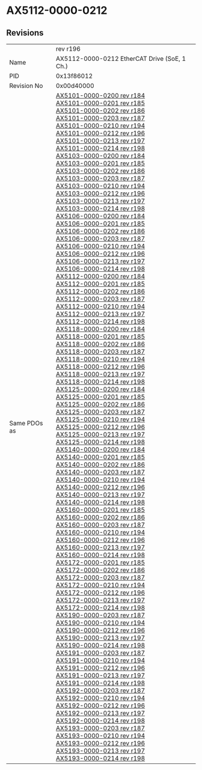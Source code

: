# AX5112-0000-0212

## Revisions
<table>
<tr>
<td></td>
<td>rev r196</td>
</tr>
<tr>
<td>Name</td>
<td>AX5112-0000-0212 EtherCAT Drive (SoE, 1 Ch.)</td>
</tr>
<tr>
<td>PID</td>
<td>0x13f86012</td>
</tr>
<tr>
<td>Revision No</td>
<td>0x00d40000</td>
</tr>
<tr>
<td>Same PDOs as</td>
<td><a href="AX5101-0000-0200.md">AX5101-0000-0200 rev r184</a><br/><a href="AX5101-0000-0201.md">AX5101-0000-0201 rev r185</a><br/><a href="AX5101-0000-0202.md">AX5101-0000-0202 rev r186</a><br/><a href="AX5101-0000-0203.md">AX5101-0000-0203 rev r187</a><br/><a href="AX5101-0000-0210.md">AX5101-0000-0210 rev r194</a><br/><a href="AX5101-0000-0212.md">AX5101-0000-0212 rev r196</a><br/><a href="AX5101-0000-0213.md">AX5101-0000-0213 rev r197</a><br/><a href="AX5101-0000-0214.md">AX5101-0000-0214 rev r198</a><br/><a href="AX5103-0000-0200.md">AX5103-0000-0200 rev r184</a><br/><a href="AX5103-0000-0201.md">AX5103-0000-0201 rev r185</a><br/><a href="AX5103-0000-0202.md">AX5103-0000-0202 rev r186</a><br/><a href="AX5103-0000-0203.md">AX5103-0000-0203 rev r187</a><br/><a href="AX5103-0000-0210.md">AX5103-0000-0210 rev r194</a><br/><a href="AX5103-0000-0212.md">AX5103-0000-0212 rev r196</a><br/><a href="AX5103-0000-0213.md">AX5103-0000-0213 rev r197</a><br/><a href="AX5103-0000-0214.md">AX5103-0000-0214 rev r198</a><br/><a href="AX5106-0000-0200.md">AX5106-0000-0200 rev r184</a><br/><a href="AX5106-0000-0201.md">AX5106-0000-0201 rev r185</a><br/><a href="AX5106-0000-0202.md">AX5106-0000-0202 rev r186</a><br/><a href="AX5106-0000-0203.md">AX5106-0000-0203 rev r187</a><br/><a href="AX5106-0000-0210.md">AX5106-0000-0210 rev r194</a><br/><a href="AX5106-0000-0212.md">AX5106-0000-0212 rev r196</a><br/><a href="AX5106-0000-0213.md">AX5106-0000-0213 rev r197</a><br/><a href="AX5106-0000-0214.md">AX5106-0000-0214 rev r198</a><br/><a href="AX5112-0000-0200.md">AX5112-0000-0200 rev r184</a><br/><a href="AX5112-0000-0201.md">AX5112-0000-0201 rev r185</a><br/><a href="AX5112-0000-0202.md">AX5112-0000-0202 rev r186</a><br/><a href="AX5112-0000-0203.md">AX5112-0000-0203 rev r187</a><br/><a href="AX5112-0000-0210.md">AX5112-0000-0210 rev r194</a><br/><a href="AX5112-0000-0213.md">AX5112-0000-0213 rev r197</a><br/><a href="AX5112-0000-0214.md">AX5112-0000-0214 rev r198</a><br/><a href="AX5118-0000-0200.md">AX5118-0000-0200 rev r184</a><br/><a href="AX5118-0000-0201.md">AX5118-0000-0201 rev r185</a><br/><a href="AX5118-0000-0202.md">AX5118-0000-0202 rev r186</a><br/><a href="AX5118-0000-0203.md">AX5118-0000-0203 rev r187</a><br/><a href="AX5118-0000-0210.md">AX5118-0000-0210 rev r194</a><br/><a href="AX5118-0000-0212.md">AX5118-0000-0212 rev r196</a><br/><a href="AX5118-0000-0213.md">AX5118-0000-0213 rev r197</a><br/><a href="AX5118-0000-0214.md">AX5118-0000-0214 rev r198</a><br/><a href="AX5125-0000-0200.md">AX5125-0000-0200 rev r184</a><br/><a href="AX5125-0000-0201.md">AX5125-0000-0201 rev r185</a><br/><a href="AX5125-0000-0202.md">AX5125-0000-0202 rev r186</a><br/><a href="AX5125-0000-0203.md">AX5125-0000-0203 rev r187</a><br/><a href="AX5125-0000-0210.md">AX5125-0000-0210 rev r194</a><br/><a href="AX5125-0000-0212.md">AX5125-0000-0212 rev r196</a><br/><a href="AX5125-0000-0213.md">AX5125-0000-0213 rev r197</a><br/><a href="AX5125-0000-0214.md">AX5125-0000-0214 rev r198</a><br/><a href="AX5140-0000-0200.md">AX5140-0000-0200 rev r184</a><br/><a href="AX5140-0000-0201.md">AX5140-0000-0201 rev r185</a><br/><a href="AX5140-0000-0202.md">AX5140-0000-0202 rev r186</a><br/><a href="AX5140-0000-0203.md">AX5140-0000-0203 rev r187</a><br/><a href="AX5140-0000-0210.md">AX5140-0000-0210 rev r194</a><br/><a href="AX5140-0000-0212.md">AX5140-0000-0212 rev r196</a><br/><a href="AX5140-0000-0213.md">AX5140-0000-0213 rev r197</a><br/><a href="AX5140-0000-0214.md">AX5140-0000-0214 rev r198</a><br/><a href="AX5160-0000-0201.md">AX5160-0000-0201 rev r185</a><br/><a href="AX5160-0000-0202.md">AX5160-0000-0202 rev r186</a><br/><a href="AX5160-0000-0203.md">AX5160-0000-0203 rev r187</a><br/><a href="AX5160-0000-0210.md">AX5160-0000-0210 rev r194</a><br/><a href="AX5160-0000-0212.md">AX5160-0000-0212 rev r196</a><br/><a href="AX5160-0000-0213.md">AX5160-0000-0213 rev r197</a><br/><a href="AX5160-0000-0214.md">AX5160-0000-0214 rev r198</a><br/><a href="AX5172-0000-0201.md">AX5172-0000-0201 rev r185</a><br/><a href="AX5172-0000-0202.md">AX5172-0000-0202 rev r186</a><br/><a href="AX5172-0000-0203.md">AX5172-0000-0203 rev r187</a><br/><a href="AX5172-0000-0210.md">AX5172-0000-0210 rev r194</a><br/><a href="AX5172-0000-0212.md">AX5172-0000-0212 rev r196</a><br/><a href="AX5172-0000-0213.md">AX5172-0000-0213 rev r197</a><br/><a href="AX5172-0000-0214.md">AX5172-0000-0214 rev r198</a><br/><a href="AX5190-0000-0203.md">AX5190-0000-0203 rev r187</a><br/><a href="AX5190-0000-0210.md">AX5190-0000-0210 rev r194</a><br/><a href="AX5190-0000-0212.md">AX5190-0000-0212 rev r196</a><br/><a href="AX5190-0000-0213.md">AX5190-0000-0213 rev r197</a><br/><a href="AX5190-0000-0214.md">AX5190-0000-0214 rev r198</a><br/><a href="AX5191-0000-0203.md">AX5191-0000-0203 rev r187</a><br/><a href="AX5191-0000-0210.md">AX5191-0000-0210 rev r194</a><br/><a href="AX5191-0000-0212.md">AX5191-0000-0212 rev r196</a><br/><a href="AX5191-0000-0213.md">AX5191-0000-0213 rev r197</a><br/><a href="AX5191-0000-0214.md">AX5191-0000-0214 rev r198</a><br/><a href="AX5192-0000-0203.md">AX5192-0000-0203 rev r187</a><br/><a href="AX5192-0000-0210.md">AX5192-0000-0210 rev r194</a><br/><a href="AX5192-0000-0212.md">AX5192-0000-0212 rev r196</a><br/><a href="AX5192-0000-0213.md">AX5192-0000-0213 rev r197</a><br/><a href="AX5192-0000-0214.md">AX5192-0000-0214 rev r198</a><br/><a href="AX5193-0000-0203.md">AX5193-0000-0203 rev r187</a><br/><a href="AX5193-0000-0210.md">AX5193-0000-0210 rev r194</a><br/><a href="AX5193-0000-0212.md">AX5193-0000-0212 rev r196</a><br/><a href="AX5193-0000-0213.md">AX5193-0000-0213 rev r197</a><br/><a href="AX5193-0000-0214.md">AX5193-0000-0214 rev r198</a></td>
</tr>
</table>
